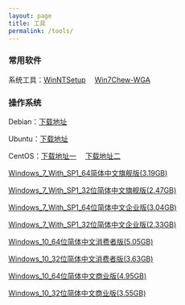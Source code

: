 ```yaml
---
layout: page
title: 工具
permalink: /tools/
---
```


### 常用软件

系统工具：[WinNTSetup](http://zhubb.net/file/WinNTSetup.rar)&emsp; [Win7Chew-WGA](http://zhubb.net/file/Win7Chew-WGA.rar)

### 操作系统

Debian：[下载地址](http://cdimage.debian.org/cdimage/archive)

Ubuntu：[下载地址](http://old-releases.ubuntu.com/releases)

CentOS：[下载地址一](http://vault.centos.org)&emsp; [下载地址二](https://wiki.centos.org/Download)

<p><a href="ed2k://|file|cn_windows_7_ultimate_with_sp1_x64_dvd_u_677408.iso|3420557312|B58548681854236C7939003B583A8078|">Windows_7_With_SP1_64简体中文旗舰版(3.19GB)</a>

<p><a href="ed2k://|file|cn_windows_7_ultimate_with_sp1_x86_dvd_u_677486.iso|2653276160|7503E4B9B8738DFCB95872445C72AEFB|">Windows_7_With_SP1_32位简体中文旗舰版(2.47GB)</a>

<p><a href="ed2k://|file|cn_windows_7_enterprise_with_sp1_x64_dvd_u_677685.iso|3265574912|E9DB2607EA3B3540F3FE2E388F8C53C4|">Windows_7_With_SP1_64位简体中文企业版(3.04GB)</a>

<p><a href="ed2k://|file|cn_windows_7_enterprise_with_sp1_x86_dvd_u_677716.iso|2502856704|B3C25EA4DD88D7E54F22D3C3E78C410B|">Windows_7_With_SP1_32位简体中文企业版(2.33GB)</a>

<p><a href="ed2k://|file|cn_windows_10_consumer_editions_version_2004_updated_sep_2020_x64_dvd_049d70ee.iso|5424910336|9100F2CD41FED19B3314FFCF182DF026|/">Windows_10_64位简体中文消费者版(5.05GB)</a>

<p><a href="ed2k://|file|cn_windows_10_consumer_editions_version_2004_updated_sep_2020_x86_dvd_8a8fe8c0.iso|3893041152|B6C95CA453EE875C0C4A6F19125FC5D2|/">Windows_10_32位简体中文消费者版(3.63GB)</a>

<p><a href="ed2k://|file|cn_windows_10_business_editions_version_2004_updated_sep_2020_x64_dvd_7134ba4b.iso|5313628160|7CF0E7C3324B4209663B8B971A5ACEF2|/">
Windows_10_64位简体中文商业版(4.95GB)</a>
  
  <p><a href="ed2k://|file|cn_windows_10_business_editions_version_2004_updated_sep_2020_x86_dvd_31186d54.iso|3815186432|AD69BE7D54BA87FCDADBDF5054249094|/">Windows_10_32位简体中文商业版(3.55GB)</a>
  
